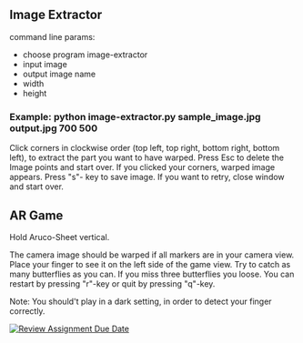 ## Image Extractor

command line params: 
  - choose program image-extractor
  - input image
  - output image name 
  - width
  - height
### Example: python image-extractor.py sample_image.jpg output.jpg 700 500

Click corners in clockwise order (top left, top right, bottom right, bottom left), to extract the part you want to have warped. Press Esc to delete the Image points and start over. If you clicked your corners, warped image appears. Press "s"- key to save image. If you want to retry, close window and start over.

## AR Game

Hold Aruco-Sheet vertical. 

The camera image should be warped if all markers are in your camera view. Place your finger to see it on the left side of the game view. Try to catch as many butterflies as you can. If you miss three butterflies you loose. You can restart by pressing "r"-key or quit by pressing "q"-key. 

Note: You should't play in a dark setting, in order to detect your finger correctly.


[![Review Assignment Due Date](https://classroom.github.com/assets/deadline-readme-button-24ddc0f5d75046c5622901739e7c5dd533143b0c8e959d652212380cedb1ea36.svg)](https://classroom.github.com/a/I4_dFpC1)
